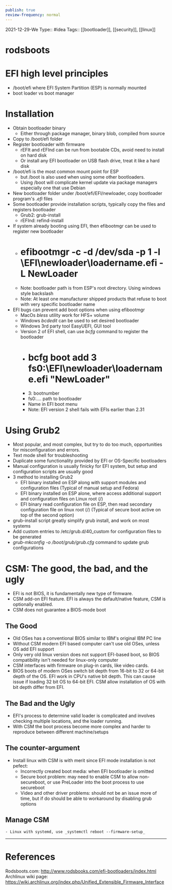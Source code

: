 ```yaml
---
publish: true
review-frequency: normal
---
```

2021-12-29-We
Type:: #idea
Tags:: [[bootloader]], [[security]], [[linux]]

# rodsboots

# EFI high level principles
- /boot/efi where EFI System Partition (ESP) is normally mounted
- boot loader vs boot manager

# Installation
- Obtain bootloader binary
	- Either through package manager, binary blob, compiled from source
- Copy to /boot/efi folder
- Register bootloader with firmware
	- rEFIt and rEFInd can be run from bootable CDs, avoid need to install on hard disk
	- Or install any EFI bootloader on USB flash drive, treat it like a hard disk
- /boot/efi is the most common mount point for ESP
	- but /boot is also used when using some other bootloaders.
	- Using /boot will complicate kernel update via package managers especially one that use Debian
- New bootloader folder under /boot/efi/EFI/newloader, copy bootloader program's _.efi_ files
- Some bootloader provide installation scripts, typically copy the files and registers bootloader
	- Grub2: grub-install
	- rEFInd: refind-install
- If system already booting using EFI, then efibootmgr can be used to register new bootloader
	- # efibootmgr -c -d /dev/sda -p 1 -l \\EFI\\newloader\\loadername.efi -L NewLoader
	- Note: bootloader path is from ESP's root directory. Using windows style backslash
	- Note: At least one manufacturer shipped products that refuse to boot with very specific bootloader name
- EFI bugs can prevent add boot options when using efibootmgr
	- MacOs _bless_ utility work for HFS+ volume
	- Windows _bcdedit_ can be used to set desired bootloader
	- Windows 3rd party tool EasyUEFI, GUI tool
	- Version 2 of EFI shell, can use _bcfg_ command to register the bootloader
		- # bcfg boot add 3 fs0:\EFI\newloader\loadername.efi "NewLoader"
		- 3: bootnumber
		- fs0:.... path to bootloader
		- Name in EFI boot menu
		- Note: EFI version 2 shell fails with EFIs earlier than 2.31

# Using Grub2
- Most popular, and most complex, but try to do too much, opportunities for misconfiguration and errors.
- Text mode shell for troubleshooting
- Duplicate some functionality provided by EFI or OS-Specific bootloaders
- Manual configuration is usually finicky for EFI system, but setup and configuration scripts are usually good
- 3 method to installing Grub2
	- EFI binary installed on ESP along with support modules and configuration files (Typical of manual setup and Fedora)
	- EFI binary installed on ESP alone, where access additional support and configuration files on Linux root (/)
	- EFI binary read configuration file on ESP, then read secondary configuration file on linux root (/) (Typical of secure boot active on top of the second option)
- grub-install script greatly simplify grub install, and work on most systems
- Add custom entries to /etc/grub.d/40_custom for configuration files to be generated
- _grub-mkconfig -o /boot/grub/grub.cfg_ command to update grub configurations

# CSM: The good, the bad, and the ugly
- EFI is not BIOS, it is fundamentally new type of firmware.
- CSM add-on EFI feature. EFI is always the default/native feature, CSM is optionally enabled.
- CSM does not guarantee a BIOS-mode boot
## The Good
- Old OSes has a conventional BIOS similar to IBM's original IBM PC line
- Without CSM modern EFI based computer can't use old OSes, unless OS add EFI support
- Only very old linux version does not support EFI-based boot, so BIOS compatibility isn't needed for linux-only computer
- CSM interfaces with firmware on plug-in cards, like video cards.
- BIOS boots of modern OSes switch bit depth from 16-bit to 32 or 64-bit depth of the OS. EFI work in CPU's native bit depth. This can cause issue if loading 32 bit OS to 64-bit EFI. CSM allow installation of OS with bit depth differ from EFI.
## The Bad and the Ugly
- EFI's process to determine valid loader is complicated and involves checking multiple locations, and the loader running.
- With CSM the boot process become more complex and harder to reproduce between different machine/setups
## The counter-argument
- Install linux with CSM is with merit since EFI mode installation is not pefect:
	- Incorrectly created boot media: when EFI bootloader is omitted
	- Secure boot problem: may need to enable CSM to allow non-secureboot, or use PreLoader into the boot process to use secureboot
	- Video and other driver problems: should not be an issue more of time, but if do should be able to workaround by disabling grub options
## Manage CSM
	- Linux with systemd, use _systemctl reboot --firmware-setup_
  
---
# References
Rodsboots.com: http://www.rodsbooks.com/efi-bootloaders/index.html
Archlinux wiki page: https://wiki.archlinux.org/index.php/Unified_Extensible_Firmware_Interface
